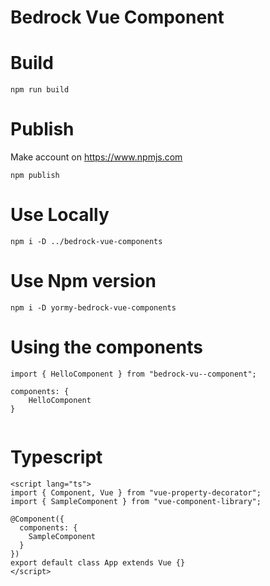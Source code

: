 # Bedrock Vue Component


# Build
```
npm run build
```

# Publish
Make account on https://www.npmjs.com
```
npm publish
```

# Use Locally
```
npm i -D ../bedrock-vue-components
```

# Use Npm version
```
npm i -D yormy-bedrock-vue-components
```

# Using the components
```
import { HelloComponent } from "bedrock-vu--component";

components: {
    HelloComponent
}
  
```

# Typescript
``` 
<script lang="ts">
import { Component, Vue } from "vue-property-decorator";
import { SampleComponent } from "vue-component-library";

@Component({
  components: {
    SampleComponent
  }
})
export default class App extends Vue {}
</script>
```
